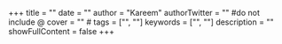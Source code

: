 +++
title = ""
date = ""
author = "Kareem" 
authorTwitter = "" #do not include @
cover = "" # 
tags = ["", ""]
keywords = ["", ""]
description = ""
showFullContent = false
+++
